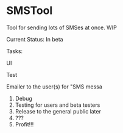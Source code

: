 # SMSTool
Tool for sending lots of SMSes at once. WIP

Current Status: In beta 

Tasks: <p/>
UI <p/>
Test <p/>
Emailer to the user(s) for "SMS messa

1. Debug
2. Testing for users and beta testers
3. Release to the general public later
4. ???
5. Profit!!!


